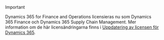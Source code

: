 > [!IMPORTANT]
> Dynamics 365 for Finance and Operations licensieras nu som Dynamics 365 Finance och Dynamics 365 Supply Chain Management. Mer information om de här licensändringarna finns i [Uppdatering av licensen för Dynamics 365](https://docs.microsoft.com/dynamics365/licensing/update). 
